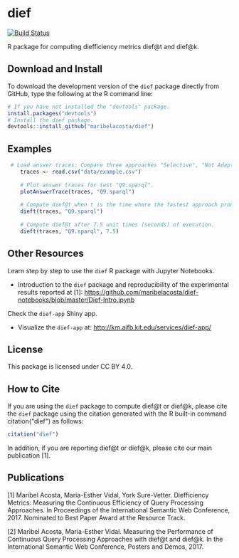 # dief
[![Build Status](https://travis-ci.org/maribelacosta/dief.svg?branch=master)](https://travis-ci.org/maribelacosta/dief)


R package for computing diefficiency metrics dief@t and dief@k.

## Download and Install
To download the development version of the `dief` package directly from GitHub, type the following at the R command line:
```r
# If you have not installed the "devtools" package.
install.packages("devtools")
# Install the dief package.
devtools::install_github("maribelacosta/dief")
```
## Examples 
```r
 # Load answer traces: Compare three approaches "Selective", "Not Adaptive", "Random" when executing the test "Q9.sparql".
	traces <- read.csv("data/example.csv")
	
	# Plot answer traces for test "Q9.sparql".
	plotAnswerTrace(traces, "Q9.sparql")
	
	# Compute dief@t when t is the time where the fastest approach produced the last answer.
	dieft(traces, "Q9.sparql")
	
	# Compute dief@t after 7.5 unit times (seconds) of execution. 
	dieft(traces, "Q9.sparql", 7.5)
```

## Other Resources
Learn step by step to use the `dief` R package with Jupyter Notebooks.
- Introduction to the `dief` package and reproducibility of the experimental results reported at [1]: https://github.com/maribelacosta/dief-notebooks/blob/master/Dief-Intro.ipynb

Check the `dief-app` Shiny app.  
 - Visualize the `dief-app` at: http://km.aifb.kit.edu/services/dief-app/


## License 
This package is licensed under CC BY 4.0.

## How to Cite
If you are using the `dief` package to compute dief@t or dief@k, please cite the `dief` package using the citation generated with the R built-in command citation("dief") as follows:

```r
citation("dief")
```

In addition, if you are reporting dief@t or dief@k, please cite our main publication [1]. 

## Publications
[1] Maribel Acosta, Maria-Esther Vidal, York Sure-Vetter. Diefficiency Metrics: Measuring the Continuous Efficiency of Query Processing Approaches. In Proceedings of the International Semantic Web Conference, 2017. Nominated to Best Paper Award at the Resource Track. 

[2] Maribel Acosta, Maria-Esther Vidal. Measuring the Performance of Continuous Query Processing Approaches with dief@t and dief@k. In  the International Semantic Web Conference, Posters and Demos, 2017.
